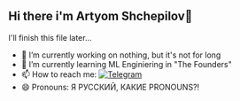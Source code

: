 ## Hi there i'm Artyom Shchepilov👋

I'll finish this file later...

- 🔭 I’m currently working on nothing, but it's not for long
- 🌱 I’m currently learning ML Enginiering in "The Founders"
- 📫 How to reach me:
[![Telegram](https://img.shields.io/badge/-Telegram-26A5E4?logo=telegram)](https://t.me/surname_s)
- 😄 Pronouns: Я РУССКИЙ, КАКИЕ PRONOUNS?!
